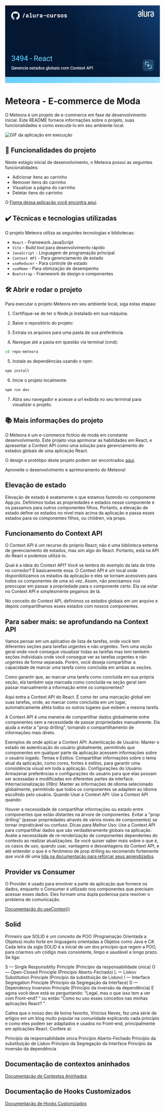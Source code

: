 ![Meteora](thumbnail.png)

# Meteora - E-commerce de Moda

O Meteora é um projeto de e-commerce em fase de desenvolvimento inicial. Este README fornece informações sobre o projeto, suas funcionalidades e como executá-lo em seu ambiente local.

![GIF da aplicação em execução](meteora-app.gif)

## 🔨 Funcionalidades do projeto

Neste estágio inicial de desenvolvimento, o Meteora possui as seguintes funcionalidades:

- Adicionar itens ao carrinho
- Remover itens do carrinho
- Visualizar a página do carrinho
- Deletar itens do carrinho

O [Figma dessa aplicação você encontra aqui](https://www.figma.com/file/R5ATrWK1nC44Eyeo6XZXlr/Meteora---Context-API?node-id=2386%3A2430&mode=dev).

## ✔️ Técnicas e tecnologias utilizadas

O projeto Meteora utiliza as seguintes tecnologias e bibliotecas:

- `React` - Framework JavaScript
- `Vite` - Build tool para desenvolvimento rápido
- `JavaScript` - Linguagem de programação principal
- `Context API` - Para gerenciamento de estado
- `useReducer` - Para controle de estado
- `useMemo` - Para otimização de desempenho
- `Bootstrap` - Framework de design e componentes

## 🛠️ Abrir e rodar o projeto

Para executar o projeto Meteora em seu ambiente local, siga estas etapas:

1. Certifique-se de ter o Node.js instalado em sua máquina.

2. Baixe o repositório do projeto:

3. Extraia os arquivos para uma pasta de sua preferência.

4. Navegue até a pasta em questão via terminal (cmd):

```bash
cd repo-meteora
```

5. Instale as dependências usando o npm:

```bash
npm install
```

6. Inicie o projeto localmente:

```bash
npm run dev
```

7. Abra seu navegador e acesse a url exibida no seu terminal para visualizar o projeto.

## 📚 Mais informações do projeto

O Meteora é um e-commerce fictício de moda em constante desenvolvimento. Este projeto visa aprimorar as habilidades em React, e apresentar a Context API como uma solução para gerenciamento de estados globais de uma aplicação React.

O design e protótipo deste projeto podem ser encontrados [aqui](https://www.figma.com/file/R5ATrWK1nC44Eyeo6XZXlr/Meteora---Context-API?node-id=2386%3A2430&mode=dev).

Aproveite o desenvolvimento e aprimoramento do Meteora!


## Elevação de estado

Elevação de estado é exatamente o que estamos fazendo no componente App.jsx. Definimos todas as propriedades e estados nesse componente e os passamos para outros componentes filhos. Portanto, a elevação de estado define os estados no nível mais acima da aplicação e passa esses estados para os componentes filhos, ou children, via props.


## Funcionamento do Context API

O Context API é um recurso do próprio React; não é uma biblioteca externa de gerenciamento de estados, mas sim algo do React. Portanto, está na API do React e podemos utilizá-lo.

Qual é a ideia do Context API? Você se lembra do exemplo da lata de tinta no corredor? É basicamente essa. O Context API é um local onde disponibilizamos os estados da aplicação e eles se tornam acessíveis para todos os componentes de uma só vez. Assim, não precisamos nos preocupar em passar a propriedade para o componente certo. Ela vai estar no Context API e simplesmente pegamos de lá.

No conceito do Context API, definimos os estados globais em um arquivo e depois compartilhamos esses estados com nossos componentes. 


## Para saber mais: se aprofundando na Context API

Vamos pensar em um aplicativo de lista de tarefas, onde você tem diferentes seções para tarefas urgentes e não urgentes. Tem uma seção geral onde você consegue visualizar todas as tarefas mas tem também seções individuais onde você consegue ver as tarefas urgentes e não urgentes de forma separada. Porém, você deseja compartilhar a capacidade de marcar uma tarefa como concluída em ambas as seções.

Como garantir que, ao marcar uma tarefa como concluída em sua própria seção, ela também seja marcada como concluída na seção geral sem passar manualmente a informação entre os componentes?

Aqui entra a Context API do React. É como ter uma marcação global em suas tarefas, onde, ao marcar como concluída em um lugar, automaticamente afeta todos os outros lugares que exibem a mesma tarefa.

A Context API é uma maneira de compartilhar dados globalmente entre componentes sem a necessidade de passar propriedades manualmente. Ela ajuda a evitar a "prop drilling", tornando o compartilhamento de informações mais direto.

Exemplos de onde aplicar a Context API:
Autenticação de Usuário:
Manter o estado de autenticação do usuário globalmente, permitindo que componentes em qualquer parte da aplicação acessem informações sobre o usuário logado.
Temas e Estilos:
Compartilhar informações sobre o tema atual da aplicação, como cores, fontes e estilos, para garantir uma consistência visual em toda a aplicação.
Configurações do Usuário:
Armazenar preferências e configurações do usuário para que elas possam ser acessadas e modificadas em diferentes partes da interface.
Internacionalização (i18n):
Manter as informações de idioma selecionado globalmente, permitindo que todos os componentes se adaptem ao idioma escolhido pelo usuário.
Quando Usar a Context API:
Use a Context API quando:

Houver a necessidade de compartilhar informações ou estado entre componentes que estão distantes na árvore de componentes.
Evitar a "prop drilling" (passar propriedades através de vários níveis de componentes) se tornar impraticável ou confuso.
Dicas para Melhor Uso:
Use a Context API para compartilhar dados que são verdadeiramente globais na aplicação.
Avalie a necessidade de re-renderização de componentes dependentes do contexto ao realizar atualizações.
Se você quiser saber mais sobre o que é, os casos de uso, quando usar, vantagens e desvantagens da Context API, e até entender o que é o fenômeno de prop drilling eu recomendo fortemente que você dê uma [lida na documentação para reforçar seus aprendizados](https://react.dev/learn/passing-data-deeply-with-context).

## Provider vs Consumer

O Provider é usado para envolver a parte da aplicação que fornece os dados, enquanto o Consumer é utilizado nos componentes que precisam acessar esses dados. Eles formam uma dupla poderosa para resolver o problema de comunicação.

[Documentação do useContext()](https://react.dev/reference/react/useContext) 

## Solid

Primeiro que SOLID é um conceito de POO (Programação Orientada a Objetos) muito forte em linguagens orientadas a Objetos como Java e C#. Cada letra da sigla SOLID é a inicial de um dos princípio que regem a POO, para criarmos um código mais consistente, limpo e saudável a longo prazo. Se liga:

S — Single Responsiblity Principle (Princípio da responsabilidade única)
O — Open-Closed Principle (Princípio Aberto-Fechado)
L — Liskov Substitution Principle (Princípio da substituição de Liskov)
I — Interface Segregation Principle (Princípio da Segregação da Interface)
D — Dependency Inversion Principle (Princípio da inversão da dependência)
E agora você deve está se perguntando: “Legal, mas o que isso tem a ver com Front-end? “ ou então “Como eu uso esses conceitos nas minhas aplicações React? ”.

Calma que o nosso dev de boina favorito, Vinicius Neves, fez uma série de artigos em um blog muito popular na comunidade explicando cada princípio e como eles podem ser adaptados e usados no Front-end, principalmente em aplicações React. Confere aí:

Princípio da responsabilidade única
Princípio Aberto-Fechado
Princípio da substituição de Liskov
Princípio da Segregação da Interface
Princípio da inversão da dependência

## Documentação de contextos aninhados

[Documentação de Contextos Aninhados](https://pt-br.legacy.reactjs.org/docs/context.html#consuming-multiple-contexts)

## Documentação de Hooks Customizados

[Documentação de Hooks Customizados](https://react.dev/learn/reusing-logic-with-custom-hooks#)